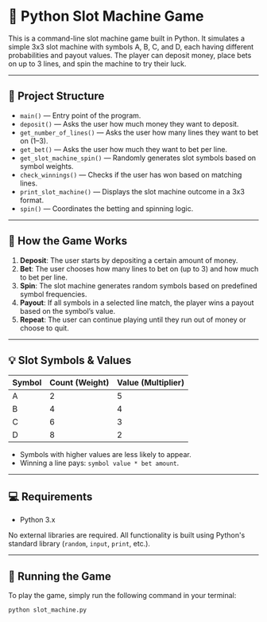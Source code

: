 # 🎰 Python Slot Machine Game

This is a command-line slot machine game built in Python. It simulates a simple 3x3 slot machine with symbols A, B, C, and D, each having different probabilities and payout values. The player can deposit money, place bets on up to 3 lines, and spin the machine to try their luck.

---

## 📂 Project Structure

- `main()` — Entry point of the program.
- `deposit()` — Asks the user how much money they want to deposit.
- `get_number_of_lines()` — Asks the user how many lines they want to bet on (1–3).
- `get_bet()` — Asks the user how much they want to bet per line.
- `get_slot_machine_spin()` — Randomly generates slot symbols based on symbol weights.
- `check_winnings()` — Checks if the user has won based on matching lines.
- `print_slot_machine()` — Displays the slot machine outcome in a 3x3 format.
- `spin()` — Coordinates the betting and spinning logic.

---

## 🧠 How the Game Works

1. **Deposit**: The user starts by depositing a certain amount of money.
2. **Bet**: The user chooses how many lines to bet on (up to 3) and how much to bet per line.
3. **Spin**: The slot machine generates random symbols based on predefined symbol frequencies.
4. **Payout**: If all symbols in a selected line match, the player wins a payout based on the symbol’s value.
5. **Repeat**: The user can continue playing until they run out of money or choose to quit.

---

## 💡 Slot Symbols & Values

| Symbol | Count (Weight) | Value (Multiplier) |
|--------|----------------|---------------------|
| A      | 2              | 5                   |
| B      | 4              | 4                   |
| C      | 6              | 3                   |
| D      | 8              | 2                   |

- Symbols with higher values are less likely to appear.
- Winning a line pays: `symbol value * bet amount`.

---

## 💻 Requirements

- Python 3.x

No external libraries are required. All functionality is built using Python's standard library (`random`, `input`, `print`, etc.).

---

## 🚀 Running the Game

To play the game, simply run the following command in your terminal:

```bash
python slot_machine.py
